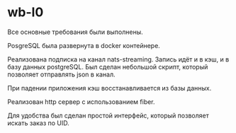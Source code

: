 # wb-l0

Все основные требования были выполнены.

PosgreSQL была развернута в docker контейнере.

Реализована подписка на канал nats-streaming. Запись идёт и в кэш, и в базу данных postgreSQL. Был сделан небольшой скрипт, который позволяет отправлять json в канал.

При падении приложения кэш восстанавливается из базы данных.

Реализован http сервер с использованием fiber.

Для удобства был сделан простой интерфейс, который позволяет искать заказ по UID.
